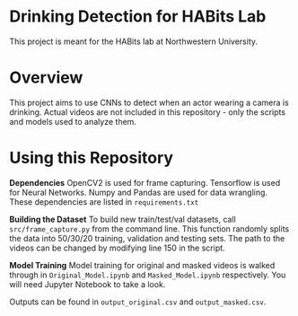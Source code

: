 # Drinking Detection for HABits Lab

This project is meant for the HABits lab at Northwestern University.

# Overview
This project aims to use CNNs to detect when an actor wearing a camera is drinking. Actual videos are not included in this repository - only the scripts and models used to analyze them.

# Using this Repository
**Dependencies**
OpenCV2 is used for frame capturing.
Tensorflow is used for Neural Networks.
Numpy and Pandas are used for data wrangling.
These dependencies are listed in `requirements.txt`

**Building the Dataset**
To build new train/test/val datasets, call `src/frame_capture.py` from the command line. This function randomly splits the data into 50/30/20 training, validation and testing sets. The path to the videos can be changed by modifying line 150 in the script.

**Model Training**
Model training for original and masked videos is walked through in `Original_Model.ipynb` and `Masked_Model.ipynb` respectively. You will need Jupyter Notebook to take a look.

Outputs can be found in `output_original.csv` and `output_masked.csv`.

[//]: # (These are reference links used in the body of this note and get stripped out when the markdown processor does its job. There is no need to format nicely because it shouldn't be seen. Thanks SO - http://stackoverflow.com/questions/4823468/store-comments-in-markdown-syntax)


   [dill]: <https://github.com/joemccann/dillinger>
   [git-repo-url]: <https://github.com/joemccann/dillinger.git>
   [john gruber]: <http://daringfireball.net>
   [df1]: <http://daringfireball.net/projects/markdown/>
   [markdown-it]: <https://github.com/markdown-it/markdown-it>
   [Ace Editor]: <http://ace.ajax.org>
   [node.js]: <http://nodejs.org>
   [Twitter Bootstrap]: <http://twitter.github.com/bootstrap/>
   [jQuery]: <http://jquery.com>
   [@tjholowaychuk]: <http://twitter.com/tjholowaychuk>
   [express]: <http://expressjs.com>
   [AngularJS]: <http://angularjs.org>
   [Gulp]: <http://gulpjs.com>

   [PlDb]: <https://github.com/joemccann/dillinger/tree/master/plugins/dropbox/README.md>
   [PlGh]: <https://github.com/joemccann/dillinger/tree/master/plugins/github/README.md>
   [PlGd]: <https://github.com/joemccann/dillinger/tree/master/plugins/googledrive/README.md>
   [PlOd]: <https://github.com/joemccann/dillinger/tree/master/plugins/onedrive/README.md>
   [PlMe]: <https://github.com/joemccann/dillinger/tree/master/plugins/medium/README.md>
   [PlGa]: <https://github.com/RahulHP/dillinger/blob/master/plugins/googleanalytics/README.md>
